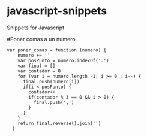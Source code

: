 # javascript-snippets
Snippets for Javascript

#Poner comas a un numero
```
var poner_comas = function (numero) {
    numero += ''
    var posPunto = numero.indexOf('.')
    var final = []
    var contador = 0
    for (var i = numero.length -1; i >= 0 ; i--) {
      final.push(numero[i])
      if(i < posPunto) {
        contador++
        if(contador % 3 == 0 && i > 0) {
          final.push(',')
        }
      }
    }
    return final.reverse().join('')
  }
  ```
